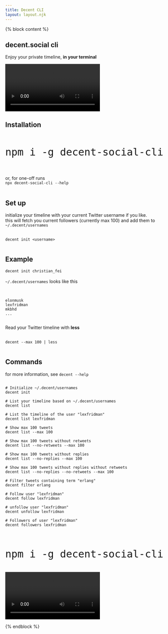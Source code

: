 ```yaml
---
title: Decent CLI
layout: layout.njk
---
```


{% block content %}
<section class="container mt-5">
  <div class="row mb-5">
    <div class="col-lg-12 mx-auto">
      <h1 class="title display-3">decent.social cli</h1>
      <p class="">Enjoy your private timeline, <b>in your terminal</b></p>
    </div>
    <div class="col-lg-12 mx-auto">
      <video class="img-fluid" style="max-width: 100%" loop src="/img/decent.social.cli.mp4"></video>
    </div>
    <div class="col-lg-12 mx-auto mt-5">
      <div class="mt-5">
        <h1 class="title mt-5 mb-3">Installation</h1>
        <code style="font-size: 2rem">
npm i -g decent-social-cli
        </code>
        <br>
        <br>
        or, for one-off runs
        <code>
npx decent-social-cli --help
        </code>
      </div>
      <div class="mt-5">
        <h1 class="title mt-5 mb-3">Set up</h1>
        <p class="lead">
          initialize your timeline with your current Twitter username if you like.
          <br>
          this will fetch you current followers (currently max 100) and add them to <code>~/.decent/usernames</code>
          <br>
          <br>
          <code>
decent init &lt;username&gt;
          </code>
        </p>
      </div>
      <div class="mt-5">
        <h1 class="title mt-5 mb-3">Example</h1>
        <code>decent init christian_fei</code>
        <br>
        <br>
        <code>~/.decent/usernames</code> looks like this
        <br>
        <br>
        <pre><code>
elonmusk
lexfridman
mkbhd
...
        </code></pre>
      </div>
      <div class="mt-5">
        Read your Twitter timeline with <b>less</b>
        <br>
        <br>
        <code>
decent --max 100 | less
        </code>
      </div>
      <div class="mt-5">
        <h1 class="title mt-5 mb-3">Commands</h1>
        <p class="lead">
          for more information, see <code>decent --help</code>
          <br>
          <pre class="" style="overflow-x: scroll;"><code>
# Initialize ~/.decent/usernames
decent init<br>
# List your timeline based on ~/.decent/usernames
decent list<br>
# List the timeline of the user "lexfridman"
decent list lexfridman<br>
# Show max 100 tweets
decent list --max 100<br>
# Show max 100 tweets without retweets
decent list --no-retweets --max 100<br>
# Show max 100 tweets without replies
decent list --no-replies --max 100<br>
# Show max 100 tweets without replies without retweets
decent list --no-replies --no-retweets --max 100<br>
# Filter tweets containing term "erlang"
decent filter erlang<br>
# Follow user "lexfridman"
decent follow lexfridman<br>
# unfollow user "lexfridman"
decent unfollow lexfridman<br>
# Followers of user "lexfridman"
decent followers lexfridman
          </code></pre>
        </p>
      </div>
      <div class="mt-5">
        <code style="font-size: 2rem">
npm i -g decent-social-cli
        </code>
      </div>
    </div>
    <div class="col-lg-12 mx-auto text-center mt-5">
      <video class="img-fluid" style="max-width: 100%" loop src="/img/decent.social.cli.mp4"></video>
    </div>
  </div>
</section>

{% endblock %}